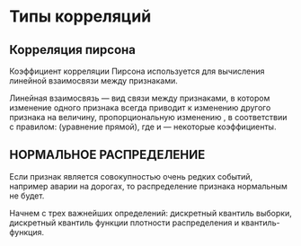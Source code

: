 # Типы корреляций
## Корреляция пирсона
Коэффициент корреляции Пирсона используется для вычисления линейной взаимосвязи между признаками. 

Линейная взаимосвязь — вид связи между признаками, в котором изменение одного признака  всегда приводит к изменению другого признака  на величину, пропорциональную изменению , в соответствии с правилом:  (уравнение прямой), где  и  — некоторые коэффициенты.

## НОРМАЛЬНОЕ РАСПРЕДЕЛЕНИЕ

Если признак является совокупностью очень редких событий, например аварии на дорогах, то распределение признака нормальным не будет.

Начнем с трех важнейших определений: дискретный квантиль выборки, дискретный квантиль функции плотности распределения и квантиль-функция.

